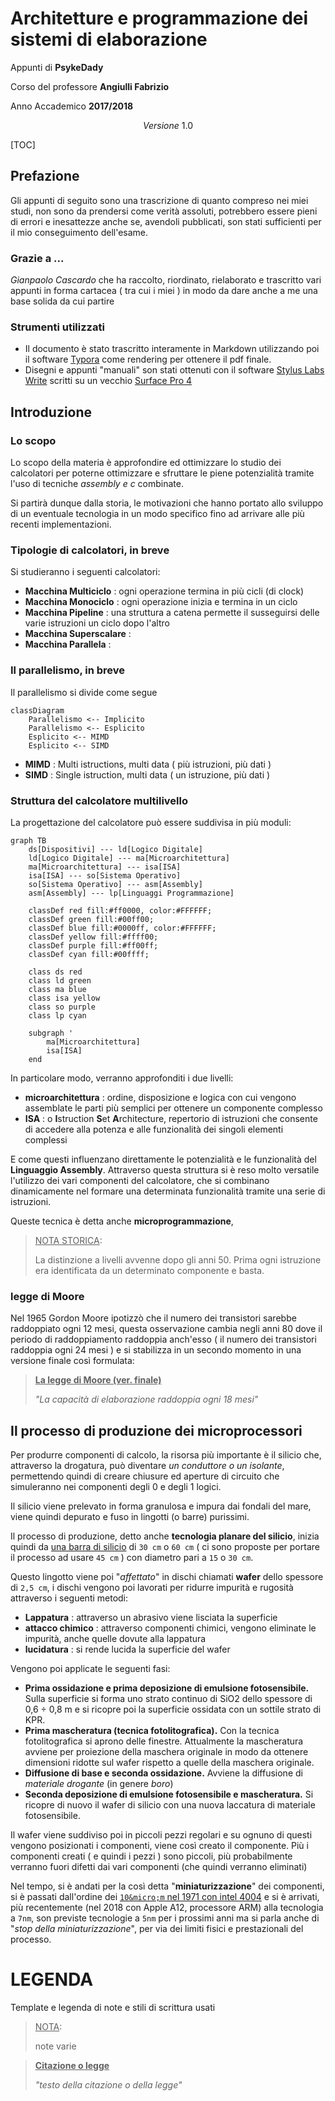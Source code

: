 # Architetture e programmazione dei sistemi di elaborazione

Appunti di **PsykeDady** 

Corso del professore **Angiulli Fabrizio**

Anno Accademico **2017/2018**

$$Versione\ 1.0$$ 



[TOC]



## Prefazione

Gli appunti di seguito sono una trascrizione di quanto compreso nei miei studi, non sono da prendersi come verità assoluti, potrebbero essere pieni di errori e inesattezze anche se, avendoli pubblicati, son stati sufficienti per il mio conseguimento dell'esame.

### Grazie a ...

*Gianpaolo Cascardo* che ha raccolto, riordinato, rielaborato e trascritto vari appunti in forma cartacea ( tra cui i miei ) in modo da dare anche a me una base solida da cui partire 

### Strumenti utilizzati

- Il documento è stato trascritto interamente in Markdown utilizzando poi il software [Typora](https://typora.io/) come rendering per ottenere il pdf finale.
- Disegni e appunti "manuali" son stati ottenuti con il software [Stylus Labs Write](http://www.styluslabs.com) scritti su un vecchio [Surface Pro 4](en.wikipedia.org/wiki/Surface_Pro_4) 



## Introduzione

### Lo scopo

Lo scopo della materia è approfondire ed ottimizzare lo studio dei calcolatori per poterne ottimizzare e sfruttare le piene potenzialità tramite l'uso di tecniche *assembly e c* combinate.

Si partirà dunque dalla storia, le motivazioni che hanno portato allo sviluppo di un eventuale tecnologia in un modo specifico fino ad arrivare alle più recenti implementazioni.

### Tipologie di calcolatori, in breve

Si studieranno i seguenti calcolatori:

- **Macchina Multiciclo** : ogni operazione termina in più cicli (di clock)
- **Macchina Monociclo** : ogni operazione inizia e termina in un ciclo
- **Macchina Pipeline** : una struttura a catena permette il susseguirsi delle varie istruzioni un ciclo dopo l'altro
- **Macchina Superscalare** :
- **Macchina Parallela** :  

### Il parallelismo, in breve

Il parallelismo si divide come segue 

```mermaid
classDiagram
	Parallelismo <-- Implicito
	Parallelismo <-- Esplicito
	Esplicito <-- MIMD
	Esplicito <-- SIMD
```

- **MIMD** : Multi istructions, multi data ( più istruzioni, più dati )
- **SIMD** : Single istruction, multi data ( un istruzione, più dati )



### Struttura del calcolatore multilivello

La progettazione del calcolatore può essere suddivisa in più moduli:

```mermaid
graph TB
	ds[Dispositivi] --- ld[Logico Digitale] 
	ld[Logico Digitale] --- ma[Microarchitettura]
	ma[Microarchitettura] --- isa[ISA]
	isa[ISA] --- so[Sistema Operativo]
	so[Sistema Operativo] --- asm[Assembly]
	asm[Assembly] --- lp[Linguaggi Programmazione]
	
	classDef red fill:#ff0000, color:#FFFFFF;
	classDef green fill:#00ff00;
	classDef blue fill:#0000ff, color:#FFFFFF; 
	classDef yellow fill:#ffff00;
	classDef purple fill:#ff00ff;
	classDef cyan fill:#00ffff;
	
	class ds red
	class ld green
	class ma blue
	class isa yellow
	class so purple
	class lp cyan
	
	subgraph '
		ma[Microarchitettura] 
        isa[ISA]
	end
```

In particolare modo, verranno approfonditi i due livelli:

- **microarchitettura** : ordine, disposizione e logica con cui vengono assemblate le parti più semplici per ottenere un componente complesso
- **ISA** : o **I**struction **S**et **A**rchitecture, repertorio di istruzioni che consente di accedere alla potenza e alle funzionalità dei singoli elementi complessi

E come questi influenzano direttamente le potenzialità e le funzionalità del **Linguaggio Assembly**.
Attraverso questa struttura si è reso molto versatile l'utilizzo dei vari componenti del calcolatore, che si combinano dinamicamente nel formare una determinata funzionalità tramite una serie di istruzioni. 

Queste tecnica è detta anche **microprogrammazione**,

> <u>NOTA STORICA</u>:
>
> La distinzione a livelli avvenne dopo gli anni 50. Prima ogni istruzione era identificata da un determinato componente e basta. 



### legge di Moore

Nel 1965 Gordon Moore ipotizzò che il numero dei transistori sarebbe raddoppiato ogni 12 mesi, questa osservazione cambia negli anni 80 dove il periodo di raddoppiamento raddoppia anch'esso ( il numero dei transistori raddoppia ogni 24 mesi ) e si stabilizza in un secondo momento in una versione finale così formulata: 

> <u>**La legge di Moore (ver. finale)**</u>
>
> *"La capacità di elaborazione raddoppia ogni 18 mesi"*



## Il processo di produzione dei microprocessori

Per produrre componenti di calcolo, la risorsa più importante è il silicio che, attraverso la drogatura, può diventare *un conduttore o un isolante*, permettendo quindi di creare chiusure ed aperture di circuito che simuleranno nei componenti degli 0 e degli 1 logici.

Il silicio viene prelevato in forma granulosa e impura dai fondali del mare, viene quindi depurato e fuso in lingotti (o barre) purissimi. 

Il processo di produzione, detto anche **tecnologia planare del silicio**, inizia quindi da <u>una barra di silicio</u> di `30 cm` o `60 cm` ( ci sono proposte per portare il processo ad usare `45 cm` ) con diametro pari a `15` o `30 cm`.

Questo lingotto viene poi "*affettato*" in dischi chiamati **wafer** dello spessore di `2,5 cm`, i dischi vengono poi lavorati per ridurre impurità e rugosità attraverso i seguenti metodi:

- **Lappatura** : attraverso un abrasivo viene lisciata la superficie
- **attacco chimico** : attraverso componenti chimici, vengono eliminate le impurità, anche quelle dovute alla lappatura
- **lucidatura** : si rende lucida la superficie del wafer



Vengono poi applicate le seguenti fasi: 

- **Prima ossidazione e prima deposizione di emulsione fotosensibile.** Sulla superficie si forma uno strato continuo di SiO2 dello spessore di 0,6 ÷ 0,8 m e si ricopre poi la superficie ossidata con un sottile strato di KPR.
- **Prima mascheratura (tecnica fotolitografica).**  Con la tecnica fotolitografica si aprono delle finestre. Attualmente la mascheratura avviene per proiezione della maschera originale in modo da ottenere dimensioni ridotte sul wafer rispetto a quelle della maschera originale.
- **Diffusione di base e seconda ossidazione.** Avviene la diffusione di *materiale drogante* (in genere *boro*)
- **Seconda deposizione di emulsione fotosensibile e mascheratura.**  Si ricopre di nuovo il wafer di silicio con una nuova laccatura di materiale fotosensibile.



Il wafer viene suddiviso poi in piccoli pezzi regolari e su ognuno di questi vengono posizionati i componenti, viene così creato il componente. Più i componenti creati ( e quindi i pezzi ) sono piccoli, più probabilmente verranno fuori difetti dai vari componenti (che quindi verranno eliminati) 

Nel tempo, si è andati per la così detta "**miniaturizzazione**" dei componenti, si è passati dall'ordine dei <u>`10&micro;m` nel 1971 con intel 4004</u> e si è arrivati, più recentemente (nel 2018 con Apple A12, processore ARM) alla tecnologia a `7nm`, son previste tecnologie a `5nm` per i prossimi anni ma si parla anche di "*stop della miniaturizzazione*", per via dei limiti fisici e prestazionali del processo.





# LEGENDA

Template e legenda di note e stili di scrittura usati

> <u>NOTA</u>:
>
> note varie 

> <u>**Citazione o legge**</u>
>
> *"testo della citazione o della legge"*